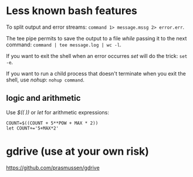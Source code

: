 # Less known bash features

To split output and error streams: 
`command 1> message.mssg 2> error.err`.

The tee pipe permits to save the output to a file *while* passing it to the next command: 
`command | tee message.log | wc -l`.

If you want to exit the shell when an error occurres *set* will do the trick: `set -e`.

If you want to run a child process that doesn't terminate when you exit the shell, use *nohup*: `nohup command`.

## logic and arithmetic

Use *$(( ))* or *let* for arithmetic expressions:

```
COUNT=$((COUNT + 5**POW + MAX * 2))
let COUNT+='5+MAX*2'
```

# gdrive (use at your own risk)
https://github.com/prasmussen/gdrive
